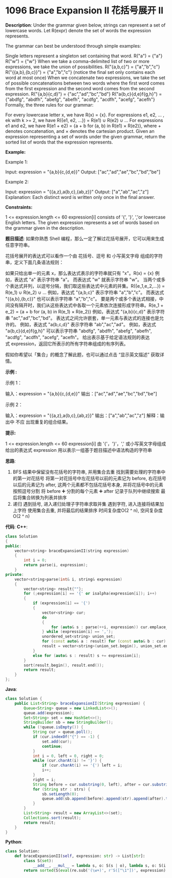 # 1096 Brace Expansion II 花括号展开 II

__Description__:
Under the grammar given below, strings can represent a set of lowercase words. Let R(expr) denote the set of words the expression represents.

The grammar can best be understood through simple examples:

Single letters represent a singleton set containing that word.
R("a") = {"a"}
R("w") = {"w"}
When we take a comma-delimited list of two or more expressions, we take the union of possibilities.
R("{a,b,c}") = {"a","b","c"}
R("{{a,b},{b,c}}") = {"a","b","c"} (notice the final set only contains each word at most once)
When we concatenate two expressions, we take the set of possible concatenations between two words where the first word comes from the first expression and the second word comes from the second expression.
R("{a,b}{c,d}") = {"ac","ad","bc","bd"}
R("a{b,c}{d,e}f{g,h}") = {"abdfg", "abdfh", "abefg", "abefh", "acdfg", "acdfh", "acefg", "acefh"}
Formally, the three rules for our grammar:

For every lowercase letter x, we have R(x) = {x}.
For expressions e1, e2, ... , ek with k >= 2, we have R({e1, e2, ...}) = R(e1) ∪ R(e2) ∪ ...
For expressions e1 and e2, we have R(e1 + e2) = {a + b for (a, b) in R(e1) × R(e2)}, where + denotes concatenation, and × denotes the cartesian product.
Given an expression representing a set of words under the given grammar, return the sorted list of words that the expression represents.

__Example:__

Example 1:

Input: expression = "{a,b}{c,{d,e}}"
Output: ["ac","ad","ae","bc","bd","be"]

Example 2:

Input: expression = "{{a,z},a{b,c},{ab,z}}"
Output: ["a","ab","ac","z"]
Explanation: Each distinct word is written only once in the final answer.

__Constraints:__

1 <= expression.length <= 60
expression[i] consists of '{', '}', ','or lowercase English letters.
The given expression represents a set of words based on the grammar given in the description.

__题目描述__:
如果你熟悉 Shell 编程，那么一定了解过花括号展开，它可以用来生成任意字符串。

花括号展开的表达式可以看作一个由 花括号、逗号 和 小写英文字母 组成的字符串，定义下面几条语法规则：

如果只给出单一的元素 x，那么表达式表示的字符串就只有 "x"。R(x) = {x}
例如，表达式 "a" 表示字符串 "a"。
而表达式 "w" 就表示字符串 "w"。
当两个或多个表达式并列，以逗号分隔，我们取这些表达式中元素的并集。R({e_1,e_2,...}) = R(e_1) ∪ R(e_2) ∪ ...
例如，表达式 "{a,b,c}" 表示字符串 "a","b","c"。
而表达式 "{{a,b},{b,c}}" 也可以表示字符串 "a","b","c"。
要是两个或多个表达式相接，中间没有隔开时，我们从这些表达式中各取一个元素依次连接形成字符串。R(e_1 + e_2) = {a + b for (a, b) in R(e_1) × R(e_2)}
例如，表达式 "{a,b}{c,d}" 表示字符串 "ac","ad","bc","bd"。
表达式之间允许嵌套，单一元素与表达式的连接也是允许的。
例如，表达式 "a{b,c,d}" 表示字符串 "ab","ac","ad"​​​​​​。
例如，表达式 "a{b,c}{d,e}f{g,h}" 可以表示字符串 "abdfg", "abdfh", "abefg", "abefh", "acdfg", "acdfh", "acefg", "acefh"。
给出表示基于给定语法规则的表达式 expression，返回它所表示的所有字符串组成的有序列表。

假如你希望以「集合」的概念了解此题，也可以通过点击 “显示英文描述” 获取详情。

__示例 :__

示例 1：

输入：expression = "{a,b}{c,{d,e}}"
输出：["ac","ad","ae","bc","bd","be"]

示例 2：

输入：expression = "{{a,z},a{b,c},{ab,z}}"
输出：["a","ab","ac","z"]
解释：输出中 不应 出现重复的组合结果。

__提示:__

1 <= expression.length <= 60
expression[i] 由 '{'，'}'，',' 或小写英文字母组成
给出的表达式 expression 用以表示一组基于题目描述中语法构造的字符串

__思路__:

1. BFS
结果中保留没有花括号的字符串, 并用集合去重
找到需要处理的字符串中的第一对花括号
将第一对花括号中左花括号以前的元素记为 before, 右花括号以后的元素记为 after, 这两个元素都不包括花括号本身, 并将花括号中的元素按照逗号分割
将 before ➕ 分割的每个元素 ➕ after 记录于队列中继续搜索
最后将集合转换为列表并排序
2. 递归
遇到括号, 进入递归处理子字符串求取并集
遇到字符, 进入连接将结果加上字符
使用集合去重, 并将最后的结果排序
时间复杂度O(2 ^ n), 空间复杂度O(2 ^ n)

__代码__:
__C++__:

```C++
class Solution 
{
public:
    vector<string> braceExpansionII(string expression) 
    {
        int i = 0;
        return parse(i, expression);
    }
private:
    vector<string>parse(int& i, string& expression) 
    {
        vector<string> result{""};
        for (;expression[i] == '{' or isalpha(expression[i]); i++)
        {
            if (expression[i] == '{')
            {
                vector<string> cur;
                do
                {
                    for (auto& s : parse(++i, expression)) cur.emplace_back(s);
                } while (expression[i] == ',');
                unordered_set<string> union_set;
                for (const auto& a : result) for (const auto& b : cur) union_set.insert(a + b);
                result = vector<string>(union_set.begin(), union_set.end());
            }
            else for (auto& s : result) s += expression[i];
        }
        sort(result.begin(), result.end());
        return result;
    }
};
```

__Java__:

```Java
class Solution {
    public List<String> braceExpansionII(String expression) {
        Queue<String> queue = new LinkedList<>();
        queue.add(expression);
        Set<String> set = new HashSet<>();
        StringBuilder sb = new StringBuilder();
        while (!queue.isEmpty()) {
            String cur = queue.poll();
            if (cur.indexOf("{") == -1) {
                set.add(cur);
                continue;
            }
            int i = 0, left = 0, right = 0;
            while (cur.charAt(i) != '}') {
                if (cur.charAt(i) == '{') left = i;
                i++;
            }
            right = i;
            String before = cur.substring(0, left), after = cur.substring(right + 1), strs[] = cur.substring(left + 1, right).split(",");
            for (String str : strs) {
                sb.setLength(0);
                queue.add(sb.append(before).append(str).append(after).toString());
            }
        }
        List<String> result = new ArrayList<>(set);
        Collections.sort(result);
        return result;
    }
}
```

__Python__:

```Python
class Solution:
    def braceExpansionII(self, expression: str) -> List[str]:
        class S(set):
            __add__, __mul__ = lambda s, o: S(s | o), lambda s, o: S(i + j for i, j in itertools.product(s, o))
        return sorted(S(eval(re.sub('(\w+)', r'S(["\1"])', expression).replace(',', '+').replace('{', '(').replace('}', ')').replace(')(',')*(').replace(')S',')*S'))))
```
